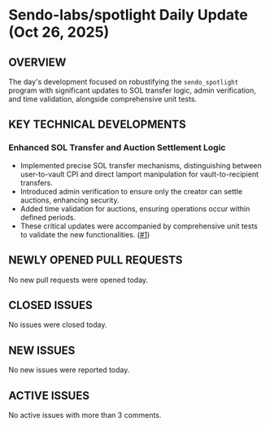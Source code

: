 # Sendo-labs/spotlight Daily Update (Oct 26, 2025)
## OVERVIEW 
The day's development focused on robustifying the `sendo_spotlight` program with significant updates to SOL transfer logic, admin verification, and time validation, alongside comprehensive unit tests.

## KEY TECHNICAL DEVELOPMENTS

### Enhanced SOL Transfer and Auction Settlement Logic
- Implemented precise SOL transfer mechanisms, distinguishing between user-to-vault CPI and direct lamport manipulation for vault-to-recipient transfers.
- Introduced admin verification to ensure only the creator can settle auctions, enhancing security.
- Added time validation for auctions, ensuring operations occur within defined periods.
- These critical updates were accompanied by comprehensive unit tests to validate the new functionalities. ([#1](https://github.com/Sendo-labs/spotlight/pull/1))

## NEWLY OPENED PULL REQUESTS
No new pull requests were opened today.

## CLOSED ISSUES
No issues were closed today.

## NEW ISSUES
No new issues were reported today.

## ACTIVE ISSUES
No active issues with more than 3 comments.